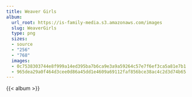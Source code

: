 ```yaml
---
title: Weaver Girls
album:
  url_root: https://is-family-media.s3.amazonaws.com/images
  slug: WeaverGirls
  type: png
  sizes:
  - source
  - "256"
  - "768"
  images:
  - 0c7538303744e8f999a14ed395ba7b6ca9e3a9a59264c57e7f6ef3ca5a81e7b1
  - 965dea29a0f464d3cee0d86a45dd1e4609a69112faf856bce38ac4c2d3d74b65
---
```

{{< album >}}
